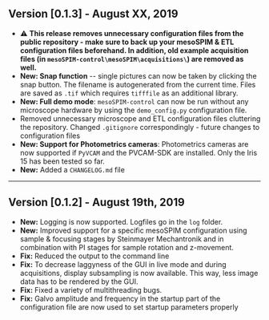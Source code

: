 ## Version [0.1.3] - August XX, 2019
* :warning: **This release removes unnecessary configuration files from the public repository - make sure to back up your mesoSPIM & ETL configuration files beforehand. In addition, old example acquisition files (in `mesoSPIM-control\mesoSPIM\acquisitions\`) are removed as well.** 
* **New: Snap function** -- single pictures can now be taken by clicking the snap button. The filename is autogenerated from the current time. Files are saved as `.tif` which requires `tifffile` as an additional library.
* **New: Full demo mode**: `mesoSPIM-control` can now be run without any microscope hardware by using the `demo_config.py` configuration file. 
* Removed unnecessary microscope and ETL configuration files cluttering the repository. Changed `.gitignore` correspondingly - future changes to configuration files 
* **New: Support for Photometrics cameras**: Photometrics cameras are now supported if `PyVCAM` and the PVCAM-SDK are installed. Only the Iris 15 has been tested so far. 
* **New:** Added a `CHANGELOG.md` file

---

## Version [0.1.2] - August 19th, 2019
* **New:** Logging is now supported. Logfiles go in the `log` folder. 
* **New:** Improved support for a specific mesoSPIM configuration using sample & focusing stages by Steinmayer Mechantronik and in combination with PI stages for sample rotation and z-movement.
* **Fix:** Reduced the output to the command line
* **Fix:** To decrease laggyness of the GUI in live mode and during acquisitions, display subsampling is now available. This way, less image data has to be rendered by the GUI. 
* **Fix:** Fixed a variety of multithreading bugs.
* **Fix:** Galvo amplitude and frequency in the startup part of the configuration file are now used to set startup parameters properly